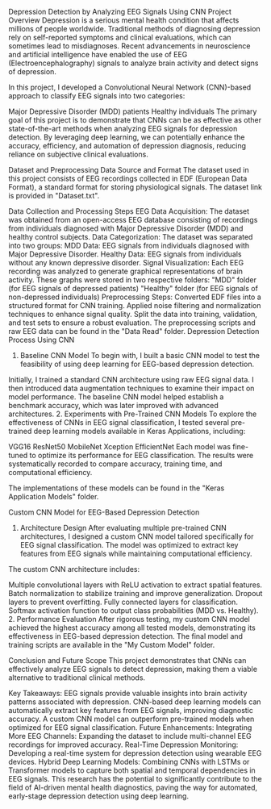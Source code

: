 Depression Detection by Analyzing EEG Signals Using CNN
Project Overview
Depression is a serious mental health condition that affects millions of people worldwide. Traditional methods of diagnosing depression rely on self-reported symptoms and clinical evaluations, which can sometimes lead to misdiagnoses. Recent advancements in neuroscience and artificial intelligence have enabled the use of EEG (Electroencephalography) signals to analyze brain activity and detect signs of depression.

In this project, I developed a Convolutional Neural Network (CNN)-based approach to classify EEG signals into two categories:

Major Depressive Disorder (MDD) patients
Healthy individuals
The primary goal of this project is to demonstrate that CNNs can be as effective as other state-of-the-art methods when analyzing EEG signals for depression detection. By leveraging deep learning, we can potentially enhance the accuracy, efficiency, and automation of depression diagnosis, reducing reliance on subjective clinical evaluations.

Dataset and Preprocessing
Data Source and Format
The dataset used in this project consists of EEG recordings collected in EDF (European Data Format), a standard format for storing physiological signals. The dataset link is provided in "Dataset.txt".

Data Collection and Processing Steps
EEG Data Acquisition: The dataset was obtained from an open-access EEG database consisting of recordings from individuals diagnosed with Major Depressive Disorder (MDD) and healthy control subjects.
Data Categorization: The dataset was separated into two groups:
MDD Data: EEG signals from individuals diagnosed with Major Depressive Disorder.
Healthy Data: EEG signals from individuals without any known depressive disorder.
Signal Visualization: Each EEG recording was analyzed to generate graphical representations of brain activity. These graphs were stored in two respective folders:
"MDD" folder (for EEG signals of depressed patients)
"Healthy" folder (for EEG signals of non-depressed individuals)
Preprocessing Steps:
Converted EDF files into a structured format for CNN training.
Applied noise filtering and normalization techniques to enhance signal quality.
Split the data into training, validation, and test sets to ensure a robust evaluation.
The preprocessing scripts and raw EEG data can be found in the "Data Read" folder.
Depression Detection Process Using CNN
1. Baseline CNN Model
To begin with, I built a basic CNN model to test the feasibility of using deep learning for EEG-based depression detection.

Initially, I trained a standard CNN architecture using raw EEG signal data.
I then introduced data augmentation techniques to examine their impact on model performance.
The baseline CNN model helped establish a benchmark accuracy, which was later improved with advanced architectures.
2. Experiments with Pre-Trained CNN Models
To explore the effectiveness of CNNs in EEG signal classification, I tested several pre-trained deep learning models available in Keras Applications, including:

VGG16
ResNet50
MobileNet
Xception
EfficientNet
Each model was fine-tuned to optimize its performance for EEG classification. The results were systematically recorded to compare accuracy, training time, and computational efficiency.

The implementations of these models can be found in the "Keras Application Models" folder.

Custom CNN Model for EEG-Based Depression Detection
1. Architecture Design
After evaluating multiple pre-trained CNN architectures, I designed a custom CNN model tailored specifically for EEG signal classification. The model was optimized to extract key features from EEG signals while maintaining computational efficiency.

The custom CNN architecture includes:

Multiple convolutional layers with ReLU activation to extract spatial features.
Batch normalization to stabilize training and improve generalization.
Dropout layers to prevent overfitting.
Fully connected layers for classification.
Softmax activation function to output class probabilities (MDD vs. Healthy).
2. Performance Evaluation
After rigorous testing, my custom CNN model achieved the highest accuracy among all tested models, demonstrating its effectiveness in EEG-based depression detection. The final model and training scripts are available in the "My Custom Model" folder.

Conclusion and Future Scope
This project demonstrates that CNNs can effectively analyze EEG signals to detect depression, making them a viable alternative to traditional clinical methods.

Key Takeaways:
EEG signals provide valuable insights into brain activity patterns associated with depression.
CNN-based deep learning models can automatically extract key features from EEG signals, improving diagnostic accuracy.
A custom CNN model can outperform pre-trained models when optimized for EEG signal classification.
Future Enhancements:
Integrating More EEG Channels: Expanding the dataset to include multi-channel EEG recordings for improved accuracy.
Real-Time Depression Monitoring: Developing a real-time system for depression detection using wearable EEG devices.
Hybrid Deep Learning Models: Combining CNNs with LSTMs or Transformer models to capture both spatial and temporal dependencies in EEG signals.
This research has the potential to significantly contribute to the field of AI-driven mental health diagnostics, paving the way for automated, early-stage depression detection using deep learning.